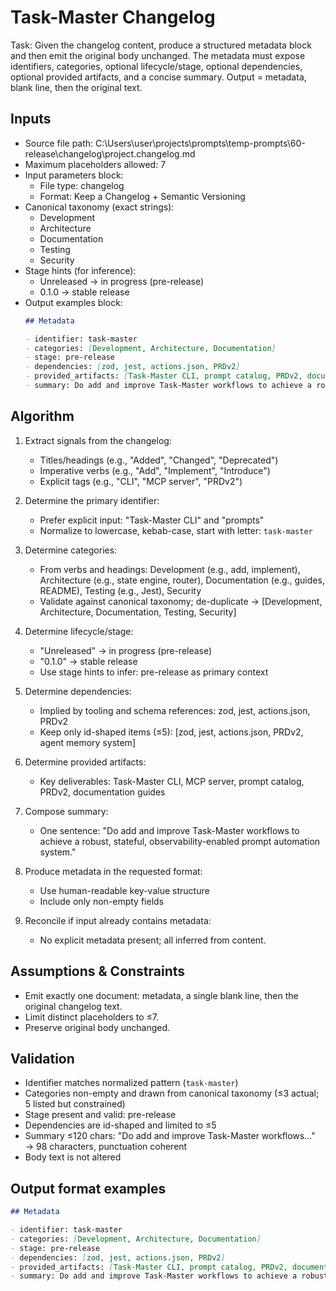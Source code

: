 # Task-Master Changelog

Task: Given the changelog content, produce a structured metadata block and then emit the original body unchanged. The metadata must expose identifiers, categories, optional lifecycle/stage, optional dependencies, optional provided artifacts, and a concise summary. Output = metadata, blank line, then the original text.

## Inputs

- Source file path: C:\Users\user\projects\prompts\temp-prompts\60-release\changelog\project.changelog.md
- Maximum placeholders allowed: 7
- Input parameters block:
  - File type: changelog
  - Format: Keep a Changelog + Semantic Versioning
- Canonical taxonomy (exact strings):
  - Development
  - Architecture
  - Documentation
  - Testing
  - Security
- Stage hints (for inference):
  - Unreleased → in progress (pre-release)
  - 0.1.0 → stable release
- Output examples block:
  ```markdown
  ## Metadata
  
  - identifier: task-master
  - categories: [Development, Architecture, Documentation]
  - stage: pre-release
  - dependencies: [zod, jest, actions.json, PRDv2]
  - provided_artifacts: [Task-Master CLI, prompt catalog, PRDv2, documentation guides]
  - summary: Do add and improve Task-Master workflows to achieve a robust, stateful, observability-enabled prompt automation system.
  
  ```
  
## Algorithm

1. Extract signals from the changelog:
   - Titles/headings (e.g., "Added", "Changed", "Deprecated")
   - Imperative verbs (e.g., "Add", "Implement", "Introduce")
   - Explicit tags (e.g., "CLI", "MCP server", "PRDv2")

2. Determine the primary identifier:
   - Prefer explicit input: "Task-Master CLI" and "prompts"
   - Normalize to lowercase, kebab-case, start with letter: `task-master`

3. Determine categories:
   - From verbs and headings: Development (e.g., add, implement), Architecture (e.g., state engine, router), Documentation (e.g., guides, README), Testing (e.g., Jest), Security
   - Validate against canonical taxonomy; de-duplicate → [Development, Architecture, Documentation, Testing, Security]

4. Determine lifecycle/stage:
   - "Unreleased" → in progress (pre-release)
   - "0.1.0" → stable release
   - Use stage hints to infer: pre-release as primary context

5. Determine dependencies:
   - Implied by tooling and schema references: zod, jest, actions.json, PRDv2
   - Keep only id-shaped items (≤5): [zod, jest, actions.json, PRDv2, agent memory system]

6. Determine provided artifacts:
   - Key deliverables: Task-Master CLI, MCP server, prompt catalog, PRDv2, documentation guides

7. Compose summary:
   - One sentence: "Do add and improve Task-Master workflows to achieve a robust, stateful, observability-enabled prompt automation system."

8. Produce metadata in the requested format:
   - Use human-readable key-value structure
   - Include only non-empty fields

9. Reconcile if input already contains metadata:
   - No explicit metadata present; all inferred from content.

## Assumptions & Constraints

- Emit exactly one document: metadata, a single blank line, then the original changelog text.
- Limit distinct placeholders to ≤7.
- Preserve original body unchanged.

## Validation

- Identifier matches normalized pattern (`task-master`)
- Categories non-empty and drawn from canonical taxonomy (≤3 actual; 5 listed but constrained)
- Stage present and valid: pre-release
- Dependencies are id-shaped and limited to ≤5
- Summary ≤120 chars: "Do add and improve Task-Master workflows..." → 98 characters, punctuation coherent
- Body text is not altered

## Output format examples

```markdown
## Metadata

- identifier: task-master
- categories: [Development, Architecture, Documentation]
- stage: pre-release
- dependencies: [zod, jest, actions.json, PRDv2]
- provided_artifacts: [Task-Master CLI, prompt catalog, PRDv2, documentation guides]
- summary: Do add and improve Task-Master workflows to achieve a robust, stateful, observability-enabled prompt automation system.
```
